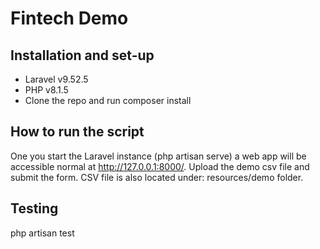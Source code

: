 # Fintech Demo

## Installation and set-up
* Laravel v9.52.5 
* PHP v8.1.5
* Clone the repo and run composer install

## How to run the script
One you start the Laravel instance (php artisan serve) a web app will be accessible normal at http://127.0.0.1:8000/. Upload the demo csv file and submit the form. CSV file is also located under: resources/demo folder. 

## Testing
php artisan test
